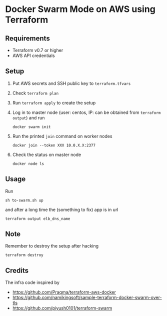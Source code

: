 # Docker Swarm Mode on AWS using Terraform

## Requirements

- Terraform v0.7 or higher
- AWS API credentials

## Setup

1. Put AWS secrets and SSH public key to `terraform.tfvars`
2. Check `terraform plan`
3. Run `terraform apply` to create the setup
4. Log in to master node (user: centos, IP: can be obtained from `terraform output`) and run

   ```
   docker swarm init
   ```

5. Run the printed `join` command on worker nodes

   ```
   docker join --token XXX 10.0.X.X:2377
   ```

6. Check the status on master node

   ```
   docker node ls
   ```

## Usage

Run

    sh to-swarm.sh up

and after a long time the (something to fix) app is in url

    terraform output elb_dns_name

## Note

Remember to destroy the setup after hacking

    terraform destroy

## Credits

The infra code inspired by

- <https://github.com/Praqma/terraform-aws-docker>
- <https://github.com/namikingsoft/sample-terraform-docker-swarm-over-tls>
- <https://github.com/piyush0101/terraform-swarm>

